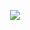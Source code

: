 <p align="center">
  <a href="https://github.com/bimaganteng1"><img src="https://cardivo.vercel.app/api?name=Bima-Wibu&description=Hi,%20i%27m%20BymaWybuuh&image=https://telegra.ph/pepeq-02-14&pattern=leaf&colorPattern=%23eaeaea" /><a>
</p>
